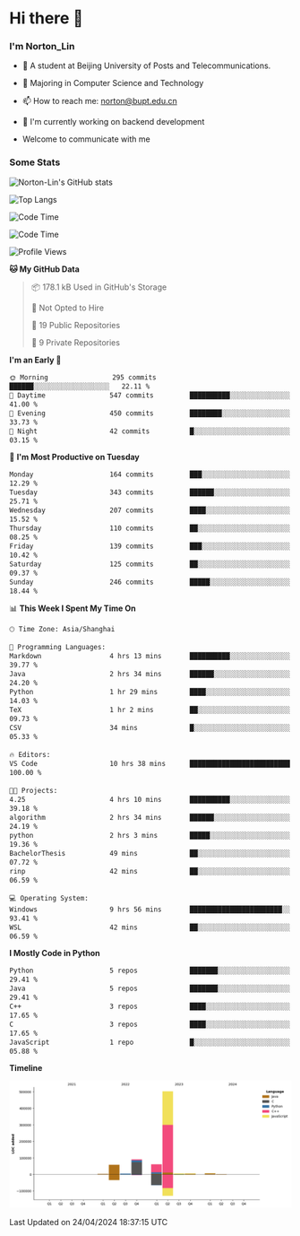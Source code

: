 
# Hi there 👋

### I'm Norton_Lin
- 🏫 A student at Beijing University of Posts and Telecommunications.
- 🌱 Majoring in Computer Science and Technology
- 📫 How to reach me: norton@bupt.edu.cn
- 🌱 I'm currently working on backend development

- Welcome to communicate with me

### Some Stats
![Norton-Lin's GitHub stats](https://github-readme-stats.vercel.app/api?username=Norton-Lin&count_private=true&show_icons=true&theme=radical)

![Top Langs](https://github-readme-stats.vercel.app/api/top-langs/?username=Norton-Lin&langs_count=10&layout=compact)

![Code Time](https://github-readme-stats.vercel.app/api/wakatime?username=Norton_Lin)

<!--START_SECTION:waka-->
![Code Time](http://img.shields.io/badge/Code%20Time-531%20hrs%2042%20mins-blue)

![Profile Views](http://img.shields.io/badge/Profile%20Views-1-blue)

**🐱 My GitHub Data** 

> 📦 178.1 kB Used in GitHub's Storage 
 > 
> 🚫 Not Opted to Hire
 > 
> 📜 19 Public Repositories 
 > 
> 🔑 9 Private Repositories 
 > 
**I'm an Early 🐤** 

```text
🌞 Morning                295 commits         ██████░░░░░░░░░░░░░░░░░░░   22.11 % 
🌆 Daytime                547 commits         ██████████░░░░░░░░░░░░░░░   41.00 % 
🌃 Evening                450 commits         ████████░░░░░░░░░░░░░░░░░   33.73 % 
🌙 Night                  42 commits          █░░░░░░░░░░░░░░░░░░░░░░░░   03.15 % 
```
📅 **I'm Most Productive on Tuesday** 

```text
Monday                   164 commits         ███░░░░░░░░░░░░░░░░░░░░░░   12.29 % 
Tuesday                  343 commits         ██████░░░░░░░░░░░░░░░░░░░   25.71 % 
Wednesday                207 commits         ████░░░░░░░░░░░░░░░░░░░░░   15.52 % 
Thursday                 110 commits         ██░░░░░░░░░░░░░░░░░░░░░░░   08.25 % 
Friday                   139 commits         ███░░░░░░░░░░░░░░░░░░░░░░   10.42 % 
Saturday                 125 commits         ██░░░░░░░░░░░░░░░░░░░░░░░   09.37 % 
Sunday                   246 commits         █████░░░░░░░░░░░░░░░░░░░░   18.44 % 
```


📊 **This Week I Spent My Time On** 

```text
🕑︎ Time Zone: Asia/Shanghai

💬 Programming Languages: 
Markdown                 4 hrs 13 mins       ██████████░░░░░░░░░░░░░░░   39.77 % 
Java                     2 hrs 34 mins       ██████░░░░░░░░░░░░░░░░░░░   24.20 % 
Python                   1 hr 29 mins        ████░░░░░░░░░░░░░░░░░░░░░   14.03 % 
TeX                      1 hr 2 mins         ██░░░░░░░░░░░░░░░░░░░░░░░   09.73 % 
CSV                      34 mins             █░░░░░░░░░░░░░░░░░░░░░░░░   05.33 % 

🔥 Editors: 
VS Code                  10 hrs 38 mins      █████████████████████████   100.00 % 

🐱‍💻 Projects: 
4.25                     4 hrs 10 mins       ██████████░░░░░░░░░░░░░░░   39.18 % 
algorithm                2 hrs 34 mins       ██████░░░░░░░░░░░░░░░░░░░   24.19 % 
python                   2 hrs 3 mins        █████░░░░░░░░░░░░░░░░░░░░   19.36 % 
BachelorThesis           49 mins             ██░░░░░░░░░░░░░░░░░░░░░░░   07.72 % 
rinp                     42 mins             ██░░░░░░░░░░░░░░░░░░░░░░░   06.59 % 

💻 Operating System: 
Windows                  9 hrs 56 mins       ███████████████████████░░   93.41 % 
WSL                      42 mins             ██░░░░░░░░░░░░░░░░░░░░░░░   06.59 % 
```

**I Mostly Code in Python** 

```text
Python                   5 repos             ███████░░░░░░░░░░░░░░░░░░   29.41 % 
Java                     5 repos             ███████░░░░░░░░░░░░░░░░░░   29.41 % 
C++                      3 repos             ████░░░░░░░░░░░░░░░░░░░░░   17.65 % 
C                        3 repos             ████░░░░░░░░░░░░░░░░░░░░░   17.65 % 
JavaScript               1 repo              █░░░░░░░░░░░░░░░░░░░░░░░░   05.88 % 
```



**Timeline**

![Lines of Code chart](https://raw.githubusercontent.com/Norton-Lin/Norton-Lin/main/assets/bar_graph.png)


 Last Updated on 24/04/2024 18:37:15 UTC
<!--END_SECTION:waka-->
